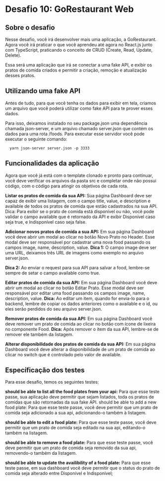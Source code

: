# Desafio 10: GoRestaurant Web


## Sobre o desafio

Nesse desafio, você irá desenvolver mais uma aplicação, a GoRestaurant. Agora você irá praticar o que você aprendeu até agora no React.js junto com TypeScript, praticando o conceito de CRUD (Create, Read, Update, Delete).

Essa será uma aplicação que irá se conectar a uma fake API, e exibir os pratos de comida criados e permitir a criação, remoção e atualização desses pratos.


## Utilizando uma fake API
Antes de tudo, para que você tenha os dados para exibir em tela, criamos um arquivo que você poderá utilizar como fake API para te prover esses dados.

Para isso, deixamos instalado no seu package.json uma dependência chamada json-server, e um arquivo chamado server.json que contém os dados para uma rota /foods. Para executar esse servidor você pode executar o seguinte comando:
```
  yarn json-server server.json -p 3333
```

## Funcionalidades da aplicação
Agora que você já está com o template clonado e pronto para continuar, você deve verificar os arquivos da pasta src e completar onde não possui código, com o código para atingir os objetivos de cada rota.

__Listar os pratos de comida da sua API:__ Sua página Dashboard deve ser capaz de exibir uma listagem, com o campo title, value, e description e available de todos os pratos de comida que estão cadastrados na sua API.
Dica: Para exibir se o prato de comida está disponível ou não, você pode validar o campo available que é retornado da API e exibir Disponível caso seja true, e Indisponível caso seja false.

__Adicionar novos pratos de comida a sua API:__ Em sua página Dashboard você deve abrir um modal ao clicar no botão Novo Prato no Header. Esse modal deve ser responsável por cadastrar uma nova food passando os campos image, name, description, value.
__Dica 1:__ O campo image deve ser uma URL, deixamos três URL de imagens como exemplo no arquivo server.json.

__Dica 2:__ Ao enviar o request para sua API para salvar a food, lembre-se sempre de setar o campo available como true.

__Editar pratos de comida da sua API:__ Em sua página Dashboard você deve abrir um modal ao clicar no botão Editar Prato. Esse modal deve ser responsável por editar uma food passando os campos image, name, description, value.
__Dica:__ Ao editar um item, quando for envia-lo para o backend, lembre de copiar os dados anteriores como o available e o id, ou eles serão perdidos do seu arquivo server.json.

__Remover pratos de comida da sua API:__ Em sua página Dashboard você deve remover um prato de comida ao clicar no botão com ícone de lixeira no componente Food.
__Dica:__ Após remover o item da sua API, lembre-se de remover ele também da listagem.

__Alterar disponibilidade dos pratos de comida da sua API:__ Em sua página Dashboard você deve alterar a disponibilidade de um prato de comida ao clicar no switch que é controlado pelo valor de available.

## Específicação dos testes

Para esse desafio, temos os seguintes testes:

__should be able to list all the food plates from your api:__ Para que esse teste passe, sua aplicação deve permitir que sejam listados, toda os pratos de comidas que são retornadas da sua fake API.
should be able to add a new food plate: Para que esse teste passe, você deve permitir que um prato de comida seja adicionado a sua api, adicionando-o também à listagem.

__should be able to edit a food plate:__ Para que esse teste passe, você deve permitir que um prato de comida seja editado na sua api, editando-o também na listagem.

__should be able to remove a food plate:__ Para que esse teste passe, você deve permitir que um prato de comida seja removido da sua api, removendo-o também da listagem.

__should be able to update the availibility of a food plate:__ Para que esse teste passe, em sua dashboard você deve permitir que o status do prato de comida seja alterado entre Disponível e Indisponível;
